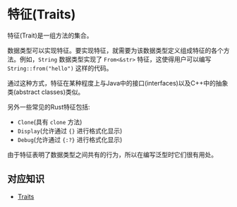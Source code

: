# 特征(Traits)

特征(Trait)是一组方法的集合。

数据类型可以实现特征。要实现特征，就需要为该数据类型定义组成特征的各个方法。例如，`String` 数据类型实现了 `From<&str>` 特征，这使得用户可以编写 `String::from("hello")` 这样的代码。

通过这种方式，特征在某种程度上与Java中的接口(interfaces)以及C++中的抽象类(abstract classes)类似。

另外一些常见的Rust特征包括:
- `Clone`(具有 `clone` 方法)
- `Display`(允许通过 `{}` 进行格式化显示)
- `Debug`(允许通过 `{:?}` 进行格式化显示)

由于特征表明了数据类型之间共有的行为，所以在编写泛型时它们很有用处。 

## 对应知识

- [Traits](https://doc.rust-lang.org/book/ch10-02-traits.html)
